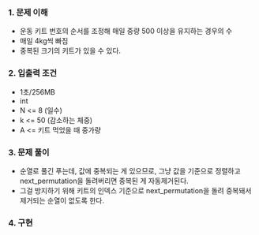 ### 1. 문제 이해
- 운동 키트 번호의 순서를 조정해 매일 중량 500 이상을 유지하는 경우의 수
- 매일 4kg씩 빠짐
- 중복된 크기의 키트가 있을 수 있다.

### 2. 입출력 조건
- 1초/256MB
- int
- N <= 8 (일수)
- k <= 50 (감소하는 체중)
- A <= 키트 먹었을 때 중가량

### 3. 문제 풀이
- 순열로 풀긴 푸는데, 값에 중복되는 게 있으므로, 그냥 값을 기준으로 정렬하고 next_permutation을 돌려버리면 중복된 게 자동제거된다.
- 그걸 방지하기 위해 키트의 인덱스 기준으로 next_permutation을 돌려 중복돼서 제거되는 순열이 없도록 한다.

### 4. 구현
